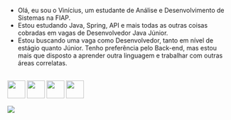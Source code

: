 - Olá, eu sou o Vinícius, um estudante de Análise e Desenvolvimento de Sistemas na FIAP.
- Estou estudando Java, Spring, API e mais todas as outras coisas cobradas em vagas de Desenvolvedor Java Júnior.
- Estou buscando uma vaga como Desenvolvedor, tanto em nível de estágio quanto Júnior. Tenho preferência pelo Back-end, mas estou mais que disposto a aprender outra linguagem e trabalhar com outras áreas correlatas.

 

<div style="display: inline_block"><br>
<img align="center" height="40" width="40" src="https://cdn.jsdelivr.net/gh/devicons/devicon/icons/java/java-original.svg" />            
<img align="center" height="40" width="40" src="https://cdn.jsdelivr.net/gh/devicons/devicon/icons/linux/linux-original.svg" />
<img align="center" height="40" width="40" src="https://cdn.jsdelivr.net/gh/devicons/devicon/icons/ubuntu/ubuntu-plain.svg" />
<img align="center" height="40" width="40" src="https://cdn.jsdelivr.net/gh/devicons/devicon/icons/git/git-original.svg" />
</div><br>


<div>
  <a href="linkedin.com/in/vinícius-santos-ribeiro-ab7922216" target="_blank"><img src="https://img.shields.io/badge/LinkedIn-0077B5?style=for-the-badge&logo=linkedin&logoColor=white" target="_blank"></a>
</div>
          
